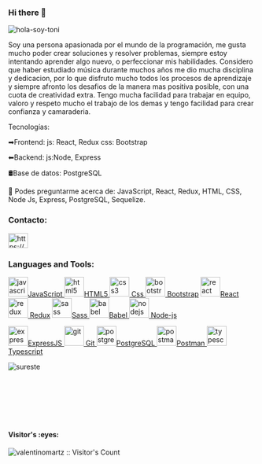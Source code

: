 ### Hi there 👋


![hola-soy-toni](https://user-images.githubusercontent.com/96991022/174915067-9198ca43-58d8-42be-910a-d2a151098424.jpg)


Soy una persona apasionada por el mundo de la programación, me gusta mucho poder crear soluciones y resolver problemas, siempre estoy intentando aprender algo nuevo, o perfeccionar mis habilidades. Considero que haber estudiado música durante muchos años me dio mucha disciplina y dedicacion, por lo que disfruto mucho todos los procesos de aprendizaje y siempre afronto los desafios de la manera mas positiva posible, con una cuota de creatividad extra. Tengo mucha facilidad para trabajar en equipo, valoro y respeto mucho el trabajo de los demas y tengo facilidad para crear confianza y camaraderia.


Tecnologías:


➡Frontend:
js: React, Redux
css: Bootstrap

⬅Backend:
js:Node, Express

🛢Base de datos:
PostgreSQL

💬 Podes preguntarme acerca de: JavaScript, React, Redux, HTML, CSS, Node Js, Express, PostgreSQL, Sequelize.


<h3 align="left">Contacto:</h3>
<p align="left">
<a href="https://www.linkedin.com/in/jose-antonio-guti%C3%A9rrez-madrigal-b17669185/" target="_blank"><img align="center" src="https://cdn.jsdelivr.net/npm/simple-icons@3.0.1/icons/linkedin.svg" alt="https://www.linkedin.com/in/jose-antonio-guti%C3%A9rrez-madrigal-b17669185/" height="30" width="40" /></a>
</p>

<h3 align="left">Languages and Tools:</h3>
<p align="left"><a href="https://developer.mozilla.org/en-US/docs/Web/JavaScript" target="_blank">   <img src="https://upload.wikimedia.org/wikipedia/commons/thumb/9/99/Unofficial_JavaScript_logo_2.svg/1024px-Unofficial_JavaScript_logo_2.svg.png" alt="javascript" width="40" height="40"/>JavaScript  </a> 
<a href="https://www.w3.org/html/" target="_blank"> <img src="https://upload.wikimedia.org/wikipedia/commons/thumb/3/38/HTML5_Badge.svg/600px-HTML5_Badge.svg.png" alt="html5" width="40" height="40"/>HTML5 </a>
<a href="https://www.w3schools.com/css/" target="_blank"> <img src="https://cdn4.iconfinder.com/data/icons/social-media-logos-6/512/121-css3-512.png" alt="css3" width="40" height="40"/> Css </a> 
<a href="https://getbootstrap.com" target="_blank"> <img src="https://upload.wikimedia.org/wikipedia/commons/thumb/b/b2/Bootstrap_logo.svg/1024px-Bootstrap_logo.svg.png" alt="bootstrap" width="40" height="40"/> Bootstrap</a> 
<a href="https://reactjs.org/" target="_blank"> <img src="https://seeklogo.com/images/R/react-logo-7B3CE81517-seeklogo.com.png" alt="react" width="40" height="40"/>React  </a> 
<!-- <a href="https://reactnative.dev/" target="_blank"> <img src="https://reactnative.dev/img/header_logo.svg" alt="reactnative" width="40" height="40"/> </a>  -->
<a href="https://redux.js.org" target="_blank"><img src="https://seeklogo.com/images/R/redux-logo-9CA6836C12-seeklogo.com.png" alt="redux" width="40" height="40"/> Redux</a>  <a href="https://sass-lang.com" target="_blank"> <img src="https://upload.wikimedia.org/wikipedia/commons/thumb/9/96/Sass_Logo_Color.svg/1280px-Sass_Logo_Color.svg.png" alt="sass" width="40" height="40" />Sass </a>
<a href="https://babeljs.io/" target="_blank"> <img src="https://www.vectorlogo.zone/logos/babeljs/babeljs-icon.svg" alt="babel" width="40" height="40"/>Babel </a>
<a href="https://nodejs.org" target="_blank"> <img src="https://cdn.pixabay.com/photo/2015/04/23/17/41/node-js-736399_960_720.png" alt="nodejs" height="40"/> Node-js</a>
  
  
<a href="https://expressjs.com" target="_blank"> <img src="https://i.cloudup.com/zfY6lL7eFa-3000x3000.png" alt="express" height="40"/>ExpressJS </a> 
<a href="https://git-scm.com/" target="_blank"> <img src="https://www.vectorlogo.zone/logos/git-scm/git-scm-icon.svg" alt="git" width="40" height="40"/> Git </a> 
<a href="https://www.postgresql.org" target="_blank"> <img src="https://upload.wikimedia.org/wikipedia/commons/thumb/2/29/Postgresql_elephant.svg/1200px-Postgresql_elephant.svg.png" alt="postgresql" width="40" height="40"/>PostgreSQL </a> 
<a href="https://postman.com" target="_blank"> <img src="https://www.vectorlogo.zone/logos/getpostman/getpostman-icon.svg" alt="postman" width="40" height="40"/>Postman </a> <a href="https://www.typescriptlang.org/" target="_blank"> <img src="https://upload.wikimedia.org/wikipedia/commons/thumb/4/4c/Typescript_logo_2020.svg/1200px-Typescript_logo_2020.svg.png" alt="typescript" width="40" height="40"/> Typescript</a>
<div>
<!-- <a href="https://mochajs.org" target="_blank"> <img src="https://www.vectorlogo.zone/logos/mochajs/mochajs-icon.svg" alt="mocha" width="40" height="40"/> </a> -->

<p><img align="left" src="https://github-readme-stats.vercel.app/api/top-langs?username=sureste&show_icons=true&theme=dark&locale=en&layout=compact" alt="sureste" /></p>
</br></div>
<!-- <p>&nbsp;<img align="center" src="https://github-readme-stats.vercel.app/api?username=sureste&show_icons=true&theme=highcontrast&title_color=cfd147&locale=en" alt="sureste" /></p>
</br>
<p><img align="center" src="https://github-readme-streak-stats.herokuapp.com/?user=sureste&theme=dark" alt="sureste" /></p> -->



</br>
</br>
<div align="left"></br></br></br><br>

<h4 align="left">Visitor's :eyes:</h4>

<p align="left"><img img align="left" src="https://profile-counter.glitch.me/{valentinomartz}/count.svg" alt="valentinomartz :: Visitor's Count" /></p>

</div>
</body>
</html>
